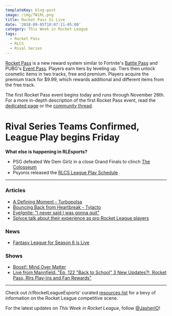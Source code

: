 ```yaml
---
templateKey: blog-post
image: /img/TWiRL.png
title: Rocket Pass Is Live
date: '2018-09-05T10:07:11-05:00'
category: This Week in Rocket League
tags:
  - Rocket Pass
  - RLCS
  - Rival Series
---
```

[Rocket Pass](https://www.rocketleague.com/news/rocket-pass-a-closer-look/) is a new reward system similar to Fortnite's [Battle Pass](https://www.epicgames.com/fortnite/en-US/battle-pass/season-5) and PUBG's [Event Pass](https://www.eurogamer.net/articles/2018-06-22-pubg-season-event-pass-cost-rewards-5414). Players earn tiers by leveling up. Tiers then unlock cosmetic items in two tracks, free and premium. Players acquire the premium track for $9.99, which rewards additional and different items from the free track. 

The first Rocket Pass event begins today and runs through November 26th. For a more in-depth description of the first Rocket Pass event, read the [dedicated page](https://www.rocketleague.com/game-info/rocketpass/rocket-pass-1/) or the [community thread](https://www.reddit.com/r/RocketLeague/comments/9bx5vv/rocket_pass_explain_like_im_5_edition/).

# Rival Series Teams Confirmed, League Play begins Friday



**What else is happening in RLEsports?**

* PSG defeated We Dem Girlz in a close Grand Finals to clinch [The Colosseum](https://liquipedia.net/rocketleague/Rewind_Gaming/The_Colosseum)
* Psyonix released the [RLCS League Play Schedule](https://twitter.com/RLEsports/status/1037053818121347072)

---

### Articles

* [A Defining Moment - Turbopolsa](https://www.theplayerslobby.com/2473/a-defining-moment-turbopolsa-team-dignitas-rocket-league-worlds/#.3pn1xHrDPv)
* [Bouncing Back from Heartbreak - Tylacto](https://www.theplayerslobby.com/2315/bouncing-back-from-heartbreak-by-tylacto-secret/#.o73yQEuzhM)
* [EyeIgnite: "I never said I was gonna quit"](https://rocketeers.gg/eyeignite-interview-fortnite-rocket-league-meta/)
* [Splyce talk about their experience as pro Rocket League players](http://www.dailymail.co.uk/sport/esports/article-6115297/Splyce-talk-experiences-pro-Rocket-League-players.html)

### News

* [Fantasy League for Season 6 is Live](https://www.reddit.com/r/RocketLeagueEsports/comments/9czp4o/rlg_fantasy_league_is_now_live/)

### Shows

* [Boost!: Mind Over Matter](https://www.youtube.com/watch?v=BLIizG4SWuU)
* [Live from Mannfield: "Ep. 122 "Back to School" 3 New Updates?!, Rocket Pass, Rlrs Play-ins and Fan Rewards"](http://www.lfmannfield.com/episodes/2018/9/4/ep-122-back-to-school-3-new-updates-rocket-pass-rlrs-play-ins-and-fan-rewards)

---

Check out /r/RocketLeagueEsports' curated [resources list](https://www.reddit.com/r/RocketLeagueEsports/wiki/links) for a bevy of information on the Rocket League competitive scene.

For the latest updates on *This Week in Rocket League*, follow [@JasherIO](https://twitter.com/JasherIO)!

